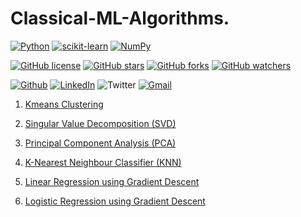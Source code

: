 # Classical-ML-Algorithms.

[![Python](https://img.shields.io/badge/Madewith%20python-3670A0?style=for-the-badge&logo=python&logoColor=ffdd54)](https://www.python.org/)
[![scikit-learn](https://img.shields.io/badge/scikit--learn-%23F7931E.svg?style=for-the-badge&logo=scikit-learn&logoColor=white)](https://scikit-learn.org/stable/)
[![NumPy](https://img.shields.io/badge/numpy-%23013243.svg?style=for-the-badge&logo=numpy&logoColor=white)](https://numpy.org/)

[![GitHub license](https://img.shields.io/badge/License-Apache2.0-blue.svg)](LICENSE)
[![GitHub stars](https://img.shields.io/github/stars/Thehunk1206/Classical-ML-Algorithms?style=social)](https://github.com/Thehunk1206/Classical-ML-Algorithms/stargazers)
[![GitHub forks](https://img.shields.io/github/forks/Thehunk1206/Classical-ML-Algorithms?style=social)](https://github.com/Thehunk1206/Classical-ML-Algorithms/network/members)
[![GitHub watchers](https://img.shields.io/github/watchers/Thehunk1206/Classical-ML-Algorithms?style=social)](https://github.com/Thehunk1206/Classical-ML-Algorithms/watchers)


[![Github](https://img.shields.io/badge/Github-Follow-black?style=flat&logo=github)](https://github.com/Thehunk1206/)
[![LinkedIn](https://img.shields.io/badge/LinkedIn-connect-blue?style=flat&logo=linkedin&labelColor=blue)](https://www.linkedin.com/in/tauhid-khan-24bb45177/)
![Twitter](https://img.shields.io/twitter/follow/KhanTauhid8?style=social)
[![Gmail](https://img.shields.io/badge/Gmail-mail2tauhidkhan@gmail.com-red?style=flat&logo=gmail)](mailto:mail2tauhidkhan@gmail.com)

1. [Kmeans Clustering](https://github.com/Thehunk1206/Classical-ML-Algorithms/blob/master/Kmeans/)

2. [Singular Value Decomposition (SVD)](https://github.com/Thehunk1206/Classical-ML-Algorithms/blob/master/SVD/)

3. [Principal Component Analysis (PCA)](https://github.com/Thehunk1206/Classical-ML-Algorithms/tree/master/PCA)

4. [K-Nearest Neighbour Classifier (KNN)](https://github.com/Thehunk1206/Classical-ML-Algorithms/tree/master/KNN) 

5. [Linear Regression using Gradient Descent](https://github.com/Thehunk1206/Classical-ML-Algorithms/tree/master/LinearRegression) 

6. [Logistic Regression using Gradient Descent](https://github.com/Thehunk1206/Classical-ML-Algorithms/tree/master/LogisticRegression)
